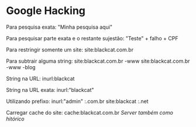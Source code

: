 # Google Hacking
Para pesquisa exata:
"Minha pesquisa aqui"

Para pesquisar parte exata e o restante sujestão:
"Teste" + falho + CPF

Para restringir somente um site:
site:blackcat.com.br

Para subtrair alguma string:
site:blackcat.com.br -www
site:blackcat.com.br -www -blog

String na URL:
inurl:blackcat

String na URL exata:
inurl:"blackcat"

Utilizando prefixo:
inurl:"admin" :.com.br
site:blackcat :.net

Carregar cache do site:
cache:blackcat.com.br
*Server também como hitórico*
